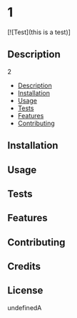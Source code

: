 # 1
  [![Test](this is a test)]

  ## Description
  
  2

  * [Description](#Description)
  * [Installation](#Installation)
  * [Usage](#Usage)
  * [Tests](#Tests)
  * [Features](#Features)
  * [Contributing](#Contributing)
  

  ## Installation

  

  ## Usage

  

  ## Tests

  

  ## Features

  

  ## Contributing

  

  ## Credits

  

  ## License

  undefinedA


